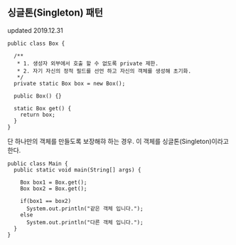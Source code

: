 ## 싱글톤(Singleton) 패턴
updated 2019.12.31
```
public class Box {

  /**
   * 1. 생성자 외부에서 호출 할 수 없도록 private 제한.
   * 2. 자기 자신의 정적 필드를 선언 하고 자신의 객체를 생성해 초기화.
   */
  private static Box box = new Box();

  public Box() {}
   
  static Box get() {
    return box;
  }
}

```
단 하나만의 객체를 만들도록 보장해햐 하는 경우. 이 객체를 싱글톤(Singleton)이라고 한다.
```
public class Main {
  public static void main(String[] args) {

    Box box1 = Box.get();
    Box box2 = Box.get();

    if(box1 == box2)
      System.out.println("같은 객체 입니다.");
    else
      System.out.println("다른 객체 입니다.");
  }
}
```